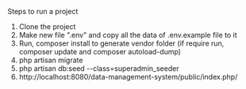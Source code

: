 Steps to run a project
1. Clone the project 
2. Make new file ".env" and copy all the data of .env.example file to it
3. Run, composer install to generate vendor folder (if require run, composer update and composer autoload-dump)
4. php artisan migrate 
6. php artisan db:seed --class=superadmin_seeder 
5. http://localhost:8080/data-management-system/public/index.php/